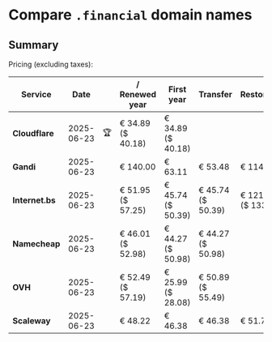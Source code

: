 # Compare `.financial` domain names

## Summary

Pricing (excluding taxes):

| Service | Date |  | / Renewed year | First year | Transfer | Restoration |
|--|--|--|--|--|--|--|
| **Cloudflare** | 2025-06-23 | 🏆 | € 34.89<br>($ 40.18) | € 34.89<br>($ 40.18) |  |  |
| **Gandi** | 2025-06-23 |  | € 140.00 | € 63.11 | € 53.48 | € 114.51 |
| **Internet.bs** | 2025-06-23 |  | € 51.95<br>($ 57.25) | € 45.74<br>($ 50.39) | € 45.74<br>($ 50.39) | € 121.09<br>($ 133.45) |
| **Namecheap** | 2025-06-23 |  | € 46.01<br>($ 52.98) | € 44.27<br>($ 50.98) | € 44.27<br>($ 50.98) |  |
| **OVH** | 2025-06-23 |  | € 52.49<br>($ 57.19) | € 25.99<br>($ 28.08) | € 50.89<br>($ 55.49) |  |
| **Scaleway** | 2025-06-23 |  | € 48.22 | € 46.38 | € 46.38 | € 51.74 |
